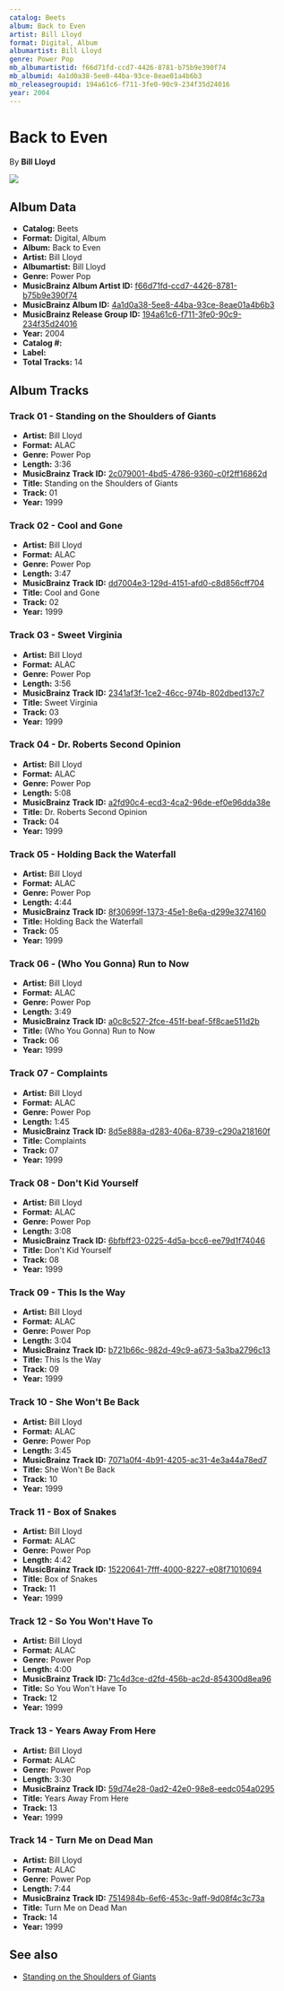 ```yaml
---
catalog: Beets
album: Back to Even
artist: Bill Lloyd
format: Digital, Album
albumartist: Bill Lloyd
genre: Power Pop
mb_albumartistid: f66d71fd-ccd7-4426-8781-b75b9e390f74
mb_albumid: 4a1d0a38-5ee8-44ba-93ce-8eae01a4b6b3
mb_releasegroupid: 194a61c6-f711-3fe0-90c9-234f35d24016
year: 2004
---
```


# Back to Even

By **Bill Lloyd**

![](../../assets/beetscovers/Bill_Lloyd-Back_to_Even.jpg)

## Album Data

- **Catalog:** Beets
- **Format:** Digital, Album
- **Album:** Back to Even
- **Artist:** Bill Lloyd
- **Albumartist:** Bill Lloyd
- **Genre:** Power Pop
- **MusicBrainz Album Artist ID:** [f66d71fd-ccd7-4426-8781-b75b9e390f74](https://musicbrainz.org/artist/f66d71fd-ccd7-4426-8781-b75b9e390f74)
- **MusicBrainz Album ID:** [4a1d0a38-5ee8-44ba-93ce-8eae01a4b6b3](https://musicbrainz.org/release/4a1d0a38-5ee8-44ba-93ce-8eae01a4b6b3)
- **MusicBrainz Release Group ID:** [194a61c6-f711-3fe0-90c9-234f35d24016](https://musicbrainz.org/release-group/194a61c6-f711-3fe0-90c9-234f35d24016)
- **Year:** 2004
- **Catalog #:** 
- **Label:** 
- **Total Tracks:** 14

## Album Tracks

### Track 01 - Standing on the Shoulders of Giants

- **Artist:** Bill Lloyd
- **Format:** ALAC
- **Genre:** Power Pop
- **Length:** 3:36
- **MusicBrainz Track ID:** [2c079001-4bd5-4786-9360-c0f2ff16862d](https://musicbrainz.org/recording/2c079001-4bd5-4786-9360-c0f2ff16862d)
- **Title:** Standing on the Shoulders of Giants
- **Track:** 01
- **Year:** 1999

### Track 02 - Cool and Gone

- **Artist:** Bill Lloyd
- **Format:** ALAC
- **Genre:** Power Pop
- **Length:** 3:47
- **MusicBrainz Track ID:** [dd7004e3-129d-4151-afd0-c8d856cff704](https://musicbrainz.org/recording/dd7004e3-129d-4151-afd0-c8d856cff704)
- **Title:** Cool and Gone
- **Track:** 02
- **Year:** 1999

### Track 03 - Sweet Virginia

- **Artist:** Bill Lloyd
- **Format:** ALAC
- **Genre:** Power Pop
- **Length:** 3:56
- **MusicBrainz Track ID:** [2341af3f-1ce2-46cc-974b-802dbed137c7](https://musicbrainz.org/recording/2341af3f-1ce2-46cc-974b-802dbed137c7)
- **Title:** Sweet Virginia
- **Track:** 03
- **Year:** 1999

### Track 04 - Dr. Roberts Second Opinion

- **Artist:** Bill Lloyd
- **Format:** ALAC
- **Genre:** Power Pop
- **Length:** 5:08
- **MusicBrainz Track ID:** [a2fd90c4-ecd3-4ca2-96de-ef0e96dda38e](https://musicbrainz.org/recording/a2fd90c4-ecd3-4ca2-96de-ef0e96dda38e)
- **Title:** Dr. Roberts Second Opinion
- **Track:** 04
- **Year:** 1999

### Track 05 - Holding Back the Waterfall

- **Artist:** Bill Lloyd
- **Format:** ALAC
- **Genre:** Power Pop
- **Length:** 4:44
- **MusicBrainz Track ID:** [8f30699f-1373-45e1-8e6a-d299e3274160](https://musicbrainz.org/recording/8f30699f-1373-45e1-8e6a-d299e3274160)
- **Title:** Holding Back the Waterfall
- **Track:** 05
- **Year:** 1999

### Track 06 - (Who You Gonna) Run to Now

- **Artist:** Bill Lloyd
- **Format:** ALAC
- **Genre:** Power Pop
- **Length:** 3:49
- **MusicBrainz Track ID:** [a0c8c527-2fce-451f-beaf-5f8cae511d2b](https://musicbrainz.org/recording/a0c8c527-2fce-451f-beaf-5f8cae511d2b)
- **Title:** (Who You Gonna) Run to Now
- **Track:** 06
- **Year:** 1999

### Track 07 - Complaints

- **Artist:** Bill Lloyd
- **Format:** ALAC
- **Genre:** Power Pop
- **Length:** 1:45
- **MusicBrainz Track ID:** [8d5e888a-d283-406a-8739-c290a218160f](https://musicbrainz.org/recording/8d5e888a-d283-406a-8739-c290a218160f)
- **Title:** Complaints
- **Track:** 07
- **Year:** 1999

### Track 08 - Don't Kid Yourself

- **Artist:** Bill Lloyd
- **Format:** ALAC
- **Genre:** Power Pop
- **Length:** 3:08
- **MusicBrainz Track ID:** [6bfbff23-0225-4d5a-bcc6-ee79d1f74046](https://musicbrainz.org/recording/6bfbff23-0225-4d5a-bcc6-ee79d1f74046)
- **Title:** Don't Kid Yourself
- **Track:** 08
- **Year:** 1999

### Track 09 - This Is the Way

- **Artist:** Bill Lloyd
- **Format:** ALAC
- **Genre:** Power Pop
- **Length:** 3:04
- **MusicBrainz Track ID:** [b721b66c-982d-49c9-a673-5a3ba2796c13](https://musicbrainz.org/recording/b721b66c-982d-49c9-a673-5a3ba2796c13)
- **Title:** This Is the Way
- **Track:** 09
- **Year:** 1999

### Track 10 - She Won't Be Back

- **Artist:** Bill Lloyd
- **Format:** ALAC
- **Genre:** Power Pop
- **Length:** 3:45
- **MusicBrainz Track ID:** [7071a0f4-4b91-4205-ac31-4e3a44a78ed7](https://musicbrainz.org/recording/7071a0f4-4b91-4205-ac31-4e3a44a78ed7)
- **Title:** She Won't Be Back
- **Track:** 10
- **Year:** 1999

### Track 11 - Box of Snakes

- **Artist:** Bill Lloyd
- **Format:** ALAC
- **Genre:** Power Pop
- **Length:** 4:42
- **MusicBrainz Track ID:** [15220641-7fff-4000-8227-e08f71010694](https://musicbrainz.org/recording/15220641-7fff-4000-8227-e08f71010694)
- **Title:** Box of Snakes
- **Track:** 11
- **Year:** 1999

### Track 12 - So You Won't Have To

- **Artist:** Bill Lloyd
- **Format:** ALAC
- **Genre:** Power Pop
- **Length:** 4:00
- **MusicBrainz Track ID:** [71c4d3ce-d2fd-456b-ac2d-854300d8ea96](https://musicbrainz.org/recording/71c4d3ce-d2fd-456b-ac2d-854300d8ea96)
- **Title:** So You Won't Have To
- **Track:** 12
- **Year:** 1999

### Track 13 - Years Away From Here

- **Artist:** Bill Lloyd
- **Format:** ALAC
- **Genre:** Power Pop
- **Length:** 3:30
- **MusicBrainz Track ID:** [59d74e28-0ad2-42e0-98e8-eedc054a0295](https://musicbrainz.org/recording/59d74e28-0ad2-42e0-98e8-eedc054a0295)
- **Title:** Years Away From Here
- **Track:** 13
- **Year:** 1999

### Track 14 - Turn Me on Dead Man

- **Artist:** Bill Lloyd
- **Format:** ALAC
- **Genre:** Power Pop
- **Length:** 7:44
- **MusicBrainz Track ID:** [7514984b-6ef6-453c-9aff-9d08f4c3c73a](https://musicbrainz.org/recording/7514984b-6ef6-453c-9aff-9d08f4c3c73a)
- **Title:** Turn Me on Dead Man
- **Track:** 14
- **Year:** 1999


## See also

- [Standing on the Shoulders of Giants](Standing_on_the_Shoulders_of_Giants.md)
